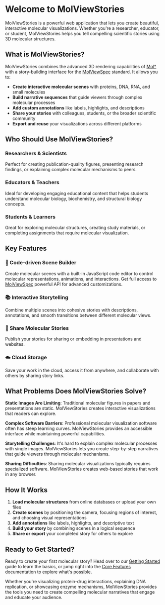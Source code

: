 # Welcome to MolViewStories

MolViewStories is a powerful web application that lets you create beautiful, interactive molecular visualizations. Whether you're a researcher, educator, or student, MolViewStories helps you tell compelling scientific stories using 3D molecular structures.

## What is MolViewStories?

MolViewStories combines the advanced 3D rendering capabilities of [Mol*](https://molstar.org/) with a story-building interface for the [MolViewSpec](https://molstar.org/mol-view-spec) standard. It allows you to:

- **Create interactive molecular scenes** with proteins, DNA, RNA, and small molecules
- **Build narrative sequences** that guide viewers through complex molecular processes
- **Add custom annotations** like labels, highlights, and descriptions
- **Share your stories** with colleagues, students, or the broader scientific community
- **Export and reuse** your visualizations across different platforms

## Who Should Use MolViewStories?

### Researchers & Scientists
Perfect for creating publication-quality figures, presenting research findings, or explaining complex molecular mechanisms to peers.

### Educators & Teachers
Ideal for developing engaging educational content that helps students understand molecular biology, biochemistry, and structural biology concepts.

### Students & Learners
Great for exploring molecular structures, creating study materials, or completing assignments that require molecular visualization.

## Key Features

### 🎨 Code-driven Scene Builder
Create molecular scenes with a built-in JavaScript code editor to control molecular representations, animations, and interactions. Get full access to [MolViewSpec](https://molstar.org/mol-view-spec) powerful API for advanced customizations.

### 📚 Interactive Storytelling
Combine multiple scenes into cohesive stories with descriptions, annotations, and smooth transitions between different molecular views.

### 🔗 Share Molecular Stories
Publish your stories for sharing or embedding in presentations and websites.

### ☁️ Cloud Storage
Save your work in the cloud, access it from anywhere, and collaborate with others by sharing story links.

## What Problems Does MolViewStories Solve?

**Static Images Are Limiting**: Traditional molecular figures in papers and presentations are static. MolViewStories creates interactive visualizations that readers can explore.

**Complex Software Barriers**: Professional molecular visualization software often has steep learning curves. MolViewStories provides an accessible interface while maintaining powerful capabilities.

**Storytelling Challenges**: It's hard to explain complex molecular processes with single images. MolViewStories lets you create step-by-step narratives that guide viewers through molecular mechanisms.

**Sharing Difficulties**: Sharing molecular visualizations typically requires specialized software. MolViewStories creates web-based stories that work in any browser.

## How It Works

1. **Load molecular structures** from online databases or upload your own files
2. **Create scenes** by positioning the camera, focusing regions of interest, and choosing visual representations
3. **Add annotations** like labels, highlights, and descriptive text
4. **Build your story** by combining scenes in a logical sequence
5. **Share or export** your completed story for others to explore

## Ready to Get Started?

Ready to create your first molecular story? Head over to our [Getting Started](getting-started.md) guide to learn the basics, or jump right into the [Core Features](core-features.md) documentation to explore what's possible.

Whether you're visualizing protein-drug interactions, explaining DNA replication, or showcasing enzyme mechanisms, MolViewStories provides the tools you need to create compelling molecular narratives that engage and educate your audience.